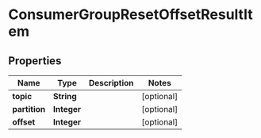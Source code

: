 

# ConsumerGroupResetOffsetResultItem


## Properties

Name | Type | Description | Notes
------------ | ------------- | ------------- | -------------
**topic** | **String** |  |  [optional]
**partition** | **Integer** |  |  [optional]
**offset** | **Integer** |  |  [optional]



